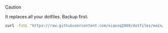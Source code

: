 > [!CAUTION]
> It replaces all your dotfiles. Backup first.

```sh
curl -fsSL "https://raw.githubusercontent.com/xiaosq2000/dotfiles/main/.sh_utils/install.sh" | bash -s -- --yes [--with-binaries]
```
